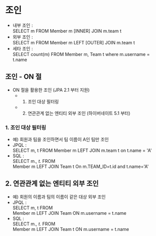 # 조인
- 내부 조인 : <br>
    SELECT m FROM Member m [INNER] JOIN m.team t
- 외부 조인 : <br>
    SELECT m FROM Member m LEFT [OUTER] JOIN m.team t
- 세타 조인 : <br>
    SELECT count(m) FROM Member m, Team t where m.username = t.name

## 조인 - ON 절
- ON 절을 활용한 조인 (JPA 2.1 부터 지원)
    - 1. 조인 대상 필터링
    - 2. 연관관계 없는 엔티티 외부 조인 (하이버네이트 5.1 부터)

### 1. 조인 대상 필터링
- 예) 회원과 팀을 조인하면서 팀 이름이 A인 팀만 조인
- JPQL : <br>
  SELECT m, t FROM Member m LEFT JOIN m.team t on t.name = 'A'
- SQL : <br>
  SELECT m.*, t.* FROM <br>
  Member m LEFT JOIN Team t On m.TEAM_ID=t.id and t.name='A'

## 2. 연관관계 없는 엔티티 외부 조인
- 예) 회원의 이름과 팀의 이름이 같은 대상 외부 조인
- JPQL : <br>
  SELECT m, t FROM <br>
  Member m LEFT JOIN Team ON m.username = t.name
- SQL : <br>
  SELECT m.*, t.* FROM <br>
  Member m LEFT JOIN Team t ON m.username = t.name
